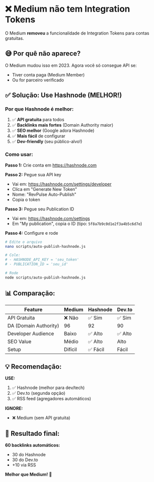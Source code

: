 # ❌ Medium não tem Integration Tokens

O Medium **removeu** a funcionalidade de Integration Tokens para contas gratuitas.

## 😅 Por quê não aparece?

O Medium mudou isso em 2023. Agora você só consegue API se:
- Tiver conta paga (Medium Member)
- Ou for parceiro verificado

## ✅ Solução: Use Hashnode (MELHOR!)

### **Por que Hashnode é melhor:**

1. ✅ **API gratuita** para todos
2. ✅ **Backlinks mais fortes** (Domain Authority maior)
3. ✅ **SEO melhor** (Google adora Hashnode)
4. ✅ **Mais fácil** de configurar
5. ✅ **Dev-friendly** (seu público-alvo!)

### **Como usar:**

**Passo 1:** Crie conta em https://hashnode.com

**Passo 2:** Pegue sua API key
- Vai em: https://hashnode.com/settings/developer
- Clica em "Generate New Token"
- Nome: "RevPulse Auto-Publish"
- Copia o token

**Passo 3:** Pegue seu Publication ID
- Vai em: https://hashnode.com/settings
- Em "My publication", copia o ID (tipo: `5f8a7b9c0d1e2f3a4b5c6d7e`)

**Passo 4:** Configure e rode
```bash
# Edite o arquivo
nano scripts/auto-publish-hashnode.js

# Cole:
# - HASHNODE_API_KEY = 'seu_token'
# - PUBLICATION_ID = 'seu_id'

# Rode
node scripts/auto-publish-hashnode.js
```

## 📊 Comparação:

| Feature | Medium | Hashnode | Dev.to |
|---------|--------|----------|--------|
| API Gratuita | ❌ Não | ✅ Sim | ✅ Sim |
| DA (Domain Authority) | 96 | 92 | 90 |
| Developer Audience | Baixo | ✅ Alto | ✅ Alto |
| SEO Value | Médio | ✅ Alto | Alto |
| Setup | Difícil | ✅ Fácil | Fácil |

## 💡 Recomendação:

**USE:**
1. ✅ Hashnode (melhor para dev/tech)
2. ✅ Dev.to (segunda opção)
3. ✅ RSS feed (agregadores automáticos)

**IGNORE:**
- ❌ Medium (sem API gratuita)

## 🎯 Resultado final:

**60 backlinks automáticos:**
- 30 do Hashnode
- 30 do Dev.to
- +10 via RSS

**Melhor que Medium!** 🚀
